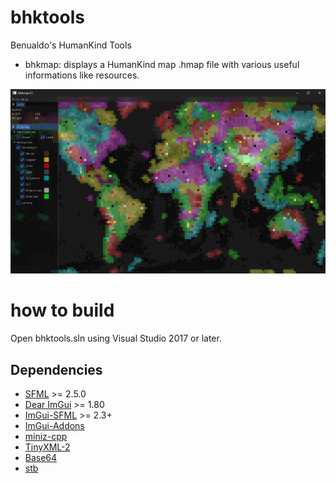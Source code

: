 bhktools
=======
Benualdo's HumanKind Tools

- bhkmap: displays a HumanKind map .hmap file with various useful informations like resources.

![ScreenShot0](doc/img/screen.png?raw=true "Screenshot0")

# how to build
Open bhktools.sln using Visual Studio 2017 or later.

Dependencies
-----

* [SFML](https://github.com/SFML/SFML) >= 2.5.0
* [Dear ImGui](https://github.com/ocornut/imgui) >= 1.80
* [ImGui-SFML](https://github.com/eliasdaler/imgui-sfml) >= 2.3+
* [ImGui-Addons](https://github.com/wflohry/imgui-addons)
* [miniz-cpp](https://github.com/tfussell/miniz-cpp)
* [TinyXML-2](https://github.com/leethomason/tinyxml2)
* [Base64](https://github.com/terrakuh/base64)
* [stb](https://github.com/nothings/stb)
